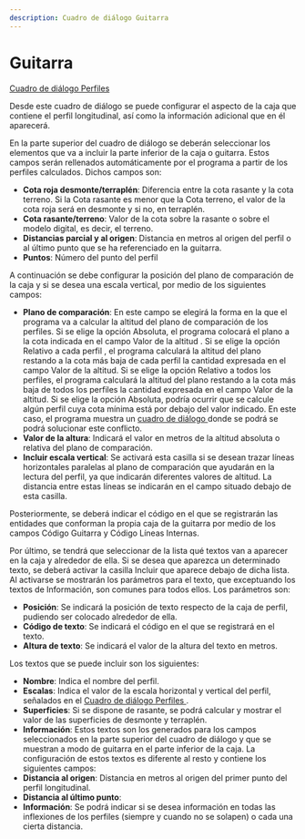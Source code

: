 ```yaml
---
description: Cuadro de diálogo Guitarra
---
```


# Guitarra

[Cuadro de diálogo Perfiles](./)

Desde este cuadro de diálogo se puede configurar el aspecto de la caja que contiene el perfil longitudinal, así como la información adicional que en él aparecerá.

En la parte superior del cuadro de diálogo se deberán seleccionar los elementos que va a incluir la parte inferior de la caja o guitarra. Estos campos serán rellenados automáticamente por el programa a partir de los perfiles calculados. Dichos campos son:

* **Cota roja desmonte/terraplén**: Diferencia entre la cota rasante y la cota terreno. Si la Cota rasante es menor que la Cota terreno, el valor de la cota roja será en desmonte y si no, en terraplén.
* **Cota rasante/terreno**: Valor de la cota sobre la rasante o sobre el modelo digital, es decir, el terreno.
* **Distancias parcial y al origen**: Distancia en metros al origen del perfil o al último punto que se ha referenciado en la guitarra.
* **Puntos**: Número del punto del perfil

A continuación se debe configurar la posición del plano de comparación de la caja y si se desea una escala vertical, por medio de los siguientes campos:

* **Plano de comparación**: En este campo se elegirá la forma en la que el programa va a calcular la altitud del plano de comparación de los perfiles. Si se elige la opción Absoluta, el programa colocará el plano a la cota indicada en el campo Valor de la altitud . Si se elige la opción Relativo a cada perfil , el programa calculará la altitud del plano restando a la cota más baja de cada perfil la cantidad expresada en el campo Valor de la altitud. Si se elige la opción Relativo a todos los perfiles, el programa calculará la altitud del plano restando a la cota más baja de todos los perfiles la cantidad expresada en el campo Valor de la altitud. Si se elige la opción Absoluta, podría ocurrir que se calcule algún perfil cuya cota mínima está por debajo del valor indicado. En este caso, el programa muestra un [cuadro de diálogo ](conflicto-con-el-plano-de-comparacion.md)donde se podrá se podrá solucionar este conflicto.
* **Valor de la altura**: Indicará el valor en metros de la altitud absoluta o relativa del plano de comparación.
* **Incluir escala vertical**: Se activará esta casilla si se desean trazar líneas horizontales paralelas al plano de comparación que ayudarán en la lectura del perfil, ya que indicarán diferentes valores de altitud. La distancia entre estas líneas se indicarán en el campo situado debajo de esta casilla.

Posteriormente, se deberá indicar el código en el que se registrarán las entidades que conforman la propia caja de la guitarra por medio de los campos Código Guitarra y Código Líneas Internas.

Por último, se tendrá que seleccionar de la lista qué textos van a aparecer en la caja y alrededor de ella. Si se desea que aparezca un determinado texto, se deberá activar la casilla Incluir que aparece debajo de dicha lista. Al activarse se mostrarán los parámetros para el texto, que exceptuando los textos de Información, son comunes para todos ellos. Los parámetros son:

* **Posición**: Se indicará la posición de texto respecto de la caja de perfil, pudiendo ser colocado alrededor de ella.
* **Código de texto**: Se indicará el código en el que se registrará en el texto.
* **Altura de texto**: Se indicará el valor de la altura del texto en metros.

Los textos que se puede incluir son los siguientes:

* **Nombre**: Indica el nombre del perfil.
* **Escalas**: Indica el valor de la escala horizontal y vertical del perfil, señalados en el [Cuadro de diálogo Perfiles ](./).
* **Superficies**: Si se dispone de rasante, se podrá calcular y mostrar el valor de las superficies de desmonte y terraplén.
* **Información**: Estos textos son los generados para los campos seleccionados en la parte superior del cuadro de diálogo y que se muestran a modo de guitarra en el parte inferior de la caja. La configuración de estos textos es diferente al resto y contiene los siguientes campos:
* **Distancia al origen**: Distancia en metros al origen del primer punto del perfil longitudinal.
* **Distancia al último punto**:
* **Información**: Se podrá indicar si se desea información en todas las inflexiones de los perfiles \(siempre y cuando no se solapen\) o cada una cierta distancia.

